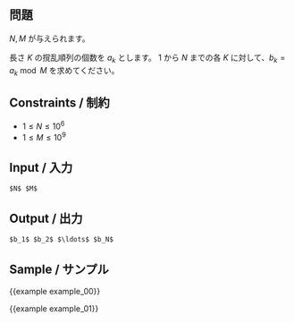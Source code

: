 問題
---------

$N, M$ が与えられます。

長さ $K$ の撹乱順列の個数を $a_k$ とします。
$1$ から $N$ までの各 $K$ に対して、$b_k = a_k \bmod M$ を求めてください。


Constraints / 制約
---------
- $1 \leq N \leq 10^6$
- $1 \leq M \leq 10^9$

Input / 入力
---------

```
$N$ $M$
```

Output / 出力
---------

```
$b_1$ $b_2$ $\ldots$ $b_N$
```

Sample / サンプル
---------

{{example example_00}}

{{example example_01}}

